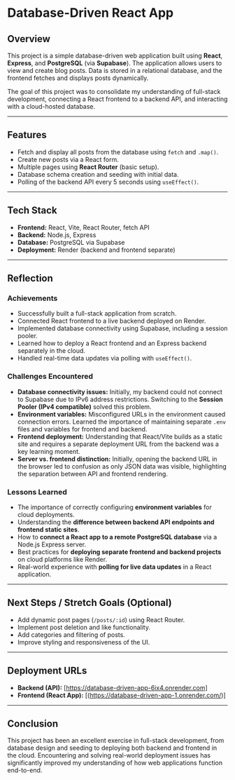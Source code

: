 # Database-Driven React App

## Overview

This project is a simple database-driven web application built using **React**, **Express**, and **PostgreSQL** (via **Supabase**). The application allows users to view and create blog posts. Data is stored in a relational database, and the frontend fetches and displays posts dynamically.

The goal of this project was to consolidate my understanding of full-stack development, connecting a React frontend to a backend API, and interacting with a cloud-hosted database.

---

## Features

- Fetch and display all posts from the database using `fetch` and `.map()`.
- Create new posts via a React form.
- Multiple pages using **React Router** (basic setup).
- Database schema creation and seeding with initial data.
- Polling of the backend API every 5 seconds using `useEffect()`.

---

## Tech Stack

- **Frontend:** React, Vite, React Router, fetch API
- **Backend:** Node.js, Express
- **Database:** PostgreSQL via Supabase
- **Deployment:** Render (backend and frontend separate)

---

## Reflection

### Achievements

- Successfully built a full-stack application from scratch.
- Connected React frontend to a live backend deployed on Render.
- Implemented database connectivity using Supabase, including a session pooler.
- Learned how to deploy a React frontend and an Express backend separately in the cloud.
- Handled real-time data updates via polling with `useEffect()`.

### Challenges Encountered

- **Database connectivity issues:** Initially, my backend could not connect to Supabase due to IPv6 address restrictions. Switching to the **Session Pooler (IPv4 compatible)** solved this problem.
- **Environment variables:** Misconfigured URLs in the environment caused connection errors. Learned the importance of maintaining separate `.env` files and variables for frontend and backend.
- **Frontend deployment:** Understanding that React/Vite builds as a static site and requires a separate deployment URL from the backend was a key learning moment.
- **Server vs. frontend distinction:** Initially, opening the backend URL in the browser led to confusion as only JSON data was visible, highlighting the separation between API and frontend rendering.

### Lessons Learned

- The importance of correctly configuring **environment variables** for cloud deployments.
- Understanding the **difference between backend API endpoints and frontend static sites**.
- How to **connect a React app to a remote PostgreSQL database** via a Node.js Express server.
- Best practices for **deploying separate frontend and backend projects** on cloud platforms like Render.
- Real-world experience with **polling for live data updates** in a React application.

---

## Next Steps / Stretch Goals (Optional)

- Add dynamic post pages (`/posts/:id`) using React Router.
- Implement post deletion and like functionality.
- Add categories and filtering of posts.
- Improve styling and responsiveness of the UI.

---

## Deployment URLs

- **Backend (API):** [https://database-driven-app-6ix4.onrender.com]
- **Frontend (React App):** [(https://database-driven-app-1.onrender.com/)]

---

## Conclusion

This project has been an excellent exercise in full-stack development, from database design and seeding to deploying both backend and frontend in the cloud. Encountering and solving real-world deployment issues has significantly improved my understanding of how web applications function end-to-end.

